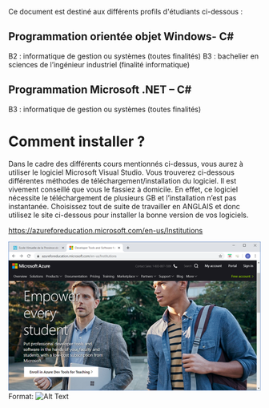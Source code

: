 Ce document est destiné aux différents profils d'étudiants ci-dessous :
## Programmation orientée objet Windows- C#
B2 : informatique de gestion ou systèmes (toutes finalités)
B3 : bachelier en sciences de l’ingénieur industriel (finalité informatique)
## Programmation Microsoft .NET – C#
B3 : informatique de gestion ou systèmes (toutes finalités)

# Comment installer ?
Dans le cadre des différents cours mentionnés ci-dessus, vous aurez à utiliser le logiciel Microsoft Visual Studio. Vous trouverez ci-dessous différentes méthodes de téléchargement/installation du logiciel. Il est vivement conseillé que vous le fassiez à domicile. En effet, ce logiciel nécessite le téléchargement de plusieurs GB et l’installation n’est pas instantanée. 
Choisissez tout de suite de travailler en ANGLAIS et donc utilisez le site ci-dessous pour installer la bonne version de vos logiciels.

https://azureforeducation.microsoft.com/en-us/Institutions

![Azure For Teaching](/Images/AzureforTeaching.png)
Format: ![Alt Text](url)

